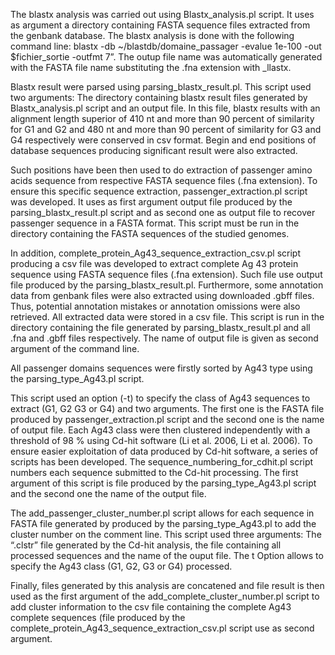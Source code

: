 The blastx analysis was carried out using Blastx_analysis.pl script. It uses as argument a directory containing FASTA sequence files extracted from the genbank database. The blastx analysis is done with the following command line: blastx -db ~/blastdb/domaine_passager -evalue 1e-100 -out $fichier_sortie -outfmt 7”. The outup file name was automatically generated with the FASTA file name substituting the .fna extension with _llastx.

Blastx result were parsed using parsing_blastx_result.pl. This script used two arguments: The directory containing blastx result files generated by Blastx_analysis.pl script and an output file. In this file, blastx results with an alignment length superior of 410 nt and more than 90 percent of similarity for G1 and G2 and 480 nt and more than 90 percent of similarity for G3 and G4 respectively were conserved in csv format. Begin and end positions of database sequences producing significant result were also extracted.

Such positions have been then used to do extraction of passenger amino acids sequence from respective FASTA sequence files (.fna extension). To ensure this specific sequence extraction, passenger_extraction.pl script was developed. It uses as first argument output file produced by the parsing_blastx_result.pl script and as second one as output file to recover passenger sequence in a FASTA format. This script must be run in the directory containing the FASTA sequences of the studied genomes.

In addition, complete_protein_Ag43_sequence_extraction_csv.pl script producing a csv file was developed to extract complete Ag 43 protein sequence using FASTA sequence files (.fna extension). Such file use output file produced by the parsing_blastx_result.pl. Furthermore, some annotation data from genbank files were also extracted using downloaded .gbff files. Thus, potential annotation mistakes or annotation omissions were also retrieved. All extracted data were stored in a csv file. This script is run in the directory containing the file generated by parsing_blastx_result.pl and all .fna and .gbff files respectively. The name of output file is given as second argument of the command line.

All passenger domains sequences were firstly sorted by Ag43 type using the parsing_type_Ag43.pl script.

This script used an option (-t) to specify the class of Ag43 sequences to extract (G1, G2 G3 or G4) and two arguments. The first one is the FASTA file produced by passenger_extraction.pl script and the second one is the name of output file. Each Ag43 class were then clustered independently with a threshold of 98 % using Cd-hit software (Li et al. 2006, Li et al. 2006). To ensure easier exploitation of data produced by Cd-hit software, a series of scripts has been developed. The sequence_numbering_for_cdhit.pl script numbers each sequence submitted to the Cd-hit processing. The first argument of this script is file produced by the parsing_type_Ag43.pl script and the second one the name of the output file.

The add_passenger_cluster_number.pl script allows for each sequence in FASTA file generated by produced by the parsing_type_Ag43.pl to add the cluster number on the comment line. This script used three arguments: The “.clstr” file generated by the Cd-hit analysis, the file containing all processed sequences and the name of the ouput file. The t Option allows to specify the Ag43 class (G1, G2, G3 or G4) processed.

Finally, files generated by this analysis are concatened and file result is then used as the first argument of the add_complete_cluster_number.pl script to add cluster information to the csv file containing the complete Ag43 complete sequences (file produced by the complete_protein_Ag43_sequence_extraction_csv.pl script use as second argument.
